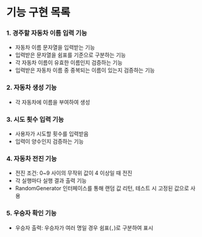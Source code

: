 # 기능 구현 목록

### 1. 경주할 자동차 이름 입력 기능
- 자동차 이름 문자열을 입력받는 기능
- 입력받은 문자열을 쉼표를 기준으로 구분하는 기능
- 각 자동차 이름이 유효한 이름인지 검증하는 기능
- 입력받은 자동차 이름 중 중복되는 이름이 있는지 검증하는 기능

### 2. 자동차 생성 기능
- 각 자동차에 이름을 부여하여 생성

### 3. 시도 횟수 입력 기능
- 사용자가 시도할 횟수를 입력받음
- 입력이 양수인지 검증하는 기능

### 4. 자동차 전진 기능
- 전진 조건: 0~9 사이의 무작위 값이 4 이상일 때 전진
- 각 실행마다 실행 결과 출력 기능
- RandomGenerator 인터페이스를 통해 랜덤 값 리턴, 테스트 시 고정된 값으로 사용

### 5. 우승자 확인 기능
- 우승자 출력: 우승자가 여러 명일 경우 쉼표(`,`)로 구분하여 표시